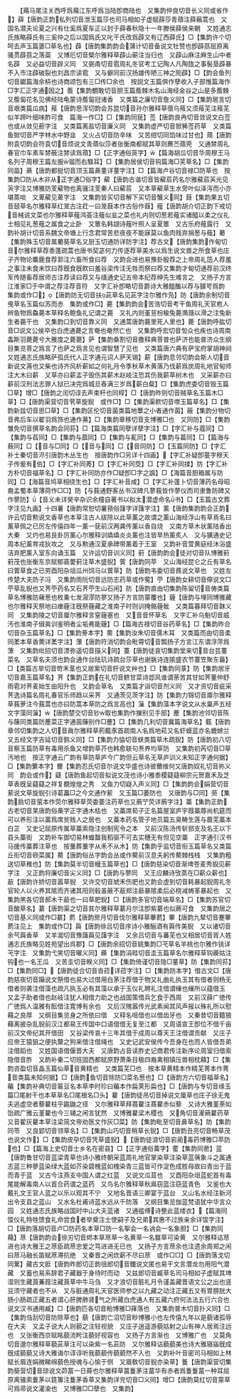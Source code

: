 <!-- { "loadSidebar": true } -->
　　【薚马尾注关西呼爲薚江东呼爲当陆卽商陆也　又集韵仲良切音长义同或省作】薛【唐韵正韵私列切音泄玉篇莎也司马相如子虚赋薛莎青薠注薛藾蒿也　又国名潜夫论夏之兴有仕奚爲夏车正以封于薛春秋隐十一年滕侯薛侯来朝　又姓通志氏族略薛氏有三奚仲之后以国爲氏又叱干氏改爲薜又有辽西薛氏】□【集韵许个切呵去声玉篇蔢□草名也】薜【唐韵集韵韵会蒲计切音备说文牡赞也卽薜茘屈原离骚贯薜茘之落蘂　又博厄切音檗尔雅释草薜山蕲注当归也　又薜山麻注麻生山中者名薜　又必益切音辟义同　又弼甬切音雹周礼冬官考工记陶人凡陶旊之事髻垦薜暴不入市注薜破裂也刘昌宗读雹　又与僻同前汉扬雄传陋三神之阨薜】□【韵会鱼列切音钀篇海余枿也诗商颂包有三□传□余也　按説文玉篇俱作孽收入子部惟篇海作□字汇正字通因之】薝【集韵覩敢切音胆玉篇薝棘木名山海经金谷之山是多薝棘　又薝匐花名见佛经陆龟蒙诗薝匐冠诸香　又类篇之廉切音詹义同】□【集韵居言切音艰类篇瓜病】薞【唐韵思浑切韵会苏昆切音孙尔雅释草蘹乌薞又须薞芜注薞芜似羊蹄叶细味酢可食　篇海一作□】□【集韵同莸】莶【唐韵良冉切音敛说文白莶也或从敛见蘝字注　又类篇离盐切音廉义同　又集韵虚严切音锨豨莶药草　又类篇鱼锨切音严字林水中野韭　又火占切音防辛味　又苦绀切同馅味过甘也】薠【唐韵附袁切韵会符袁切音烦说文青薠似莎者张衡南都赋其草则藨苎薠莞　又通棼周礼春官巾车素车棼蔽注棼读爲薠】□【正字通俗菼字】【篇海胡瓜切音华周穆王马名列子周穆王篇左服骝而右騄耳】□【集韵居侯切音钩篇海□芺草名】□【集韵同畐】薡【唐韵都挺切音顶玉篇薡蕫详蕫字注】□【篇海卢谷切音禄□防草也　按集韵□防从木非从正字通□俗字】薢【唐韵古谐切音皆薢茩药名尔雅薢茩芵光见芵字注又博雅防芰薢物也离骚注芰秦人曰薢茩　又本草薢草生水旁叶似泽泻而小亦堪蒸啖　又萆薢见萆字注　又集韵皆买切音解下买切音蟹义同】薣【集韵果五切音鼓草名尔雅释草红茏古注荭一曰茏薣本作古俗作薣】薤【唐韵胡介切正韵下戒切音械说文菜也尔雅释草薤鸿荟注薤似韭之菜也礼内则切葱若薤实诸醯以柔之仪礼士相见礼葱薤之属食之止卧　又簟名韩翃诗薤叶照人呈夏簟　又古乐府薤露行　又韵补胡计切音系魏文帝塘上行念君常苦悲夜夜不能寐莫以鱼肉贱弃捐葱与薤】薥【集韵殊玉切音属薥葵草名又厨玉切通防详防字注】荐古文【唐韵集韵作甸切音尔雅释草荐黍蓬疏蒿也唐书契苾何力传逐荐草美水以爲生说文兽之所食草也庄子齐物论麋鹿食荐郭注六畜所食曰荐　又韵会进也易豫卦殷荐之上帝周礼笾人荐羞之事注未食未饮曰荐旣食旣飮曰羞谷梁传注无牲而祭曰荐又集韵才甸切通荐前汉终军传随畜荐居师古注荐读曰荐又与缙通史记五帝本纪荐绅先生难言之　又扬子方言江淮家□于中谓之荐注荐音符　又字汇补卽略切音爵诗大雅醓醢以荐与臄咢爲韵　集韵或作□】【唐韵防无切音扶茈草名见茈字注尔雅作凫】防【唐韵余制切音曵草名玉篇似苏而赤　集韵或作□】薧【集韵韵会苦浩切音考干鱼周礼天官庖人辨鱼物爲鱻薧本草释名鲍鱼礼记谓之薧　又礼内则堇荁枌楡兔薧滫瀡以滑之注兔新生者薧干也　又集韵口到切音靠义同　又通蒿唐韵薧里死人里也】薨【唐韵呼肱切音□说文公侯卒也白虎通薨之言奄也奄然亡也　又集韵呼宏切音訇众也疾也诗周南螽斯羽薨薨兮大雅度之薨薨】萨【集韵桑割切音撒释典菩普也萨济也能普济众生纲目集览菩之爲言了也萨之爲言见也谓智慧了见也　又类篇唐六典有萨宝府掌胡神祠　又姓通志氏族略萨孤氏代人正字通元词人萨天锡】薪【唐韵息邻切韵会斯人切音新说文荛也又柴也诗齐风析薪如之何礼月令季秋草木黄落乃伐薪爲炭周礼地官甸师注大木曰薪　又草亦曰薪孟子毁伤其薪木赵岐注恐其伤我薪草树木也　又采薪亦曰薪前汉刑法志罪人狱已决完爲城旦舂满三岁爲薪白粲】□【集韵虎委切音毁玉篇□草】增□【唐韵之闰切谆去声束秆也同稕】□【唐韵昨则切音贼草名玉篇木□草】□【唐韵渠营切音茕草旋貎　或作□】□【集韵渠飮切音噤玉篇草名】□【集韵新兹切音思□草】□【集韵区伦切音菌类篇地蕈之小者通作菌】蔽【集韵分物切音弗后车以翟羽爲饰也通作茀】□【集韵章移切音支博雅□也　又同防】□【集韵雏免切音撰草名韵会同荪】□【篇海类篇同孽详孽字注】□【字汇补与蔻同】□【集韵与萏同】□【集韵与蓏同】□【集韵与薍同】□【集韵与萹同】□【篇海与蔜同】□【音与□同】□【音与同】□【音同防】□【玉篇同防】□【字汇补士秦切音浕引唐韵木丛生也　按唐韵作□另详十四画】【字汇补疑卽蔓字穆天子传爰有伯】□【字汇补同莠】□【字汇补同茭】□【字汇补同揉】防【字汇补方朴切音福草名】□【字汇补同防亦作□疑卽□字之譌】□【海篇音胆箱属与防同】□【海篇音鸠草相绕生也】□【字汇补音咸】□【字汇补蓬卜切音薄药名母昭裔孟蜀本草薄荷作□□】防【与莪通野客丛书汉碑凡蓼莪皆作蓼仪而司隶鲁防碑又作蓼防】【音义未详癸辛杂识余橦自著书以拟太潜虚命名书】□【玉篇古文葬字注见九画】十四薯【唐韵常恕切薯蓣俗藷字详藷字注】薰【唐韵集韵韵会正韵许云切音勲说文香草也本草注古人祓除以此草薰之故谓之薰山海经浮山有草焉名曰薰草佩之已厉左传僖四年一薰一莸前汉两龚传薰以香自烧　又南方草木状薰陆香出大秦　又灼也易艮卦厉薰心尔雅释训爞爞炎炎薰也注皆旱热薰炙人　又与獯通史记周本纪薰育戎狄攻之　又与勲通汉夏承碑带薰着于王室　又韵补音萱黄庭经沐浴盛洁弃肥薰入室东向诵玉篇　又许运切音训义同】薱【唐韵韵会徒对切音队博雅薱薱茂也张衡东京赋郁蓊薆薱注草木盛貎】薲【唐韵同苹　又山海经昆仑之丘有草名曰薲草食之已劳酉阳杂俎瓜州饲马以薲草】防【唐韵韦委切音蔿说文草也　又姓左传楚大夫防子冯　又集韵雨阮切音远防志药草或作蒬】苧【唐韵女耕切音儜说文□苧草乱貎也又荠苧药名又石荠苧生山石闲】防【唐韵直由切集韵陈留切音俦类篇草名博雅防藸葱也枚乗七发漃漻防蓼又扬子方言防蒙覆也】薶【唐韵与埋同博雅藏也尔雅释天祭地曰瘗薶注旣祭薶藏之淮南子时则训掩骼薶骴　又类篇暮拜切音韎义同　又集韵陵之切音厘尔雅释言窒薶塞也　又音音怀草名　又字汇补乌魁切音威汚也淮南子俶眞训鉴明者尘垢弗能薶】□【篇海古禄切音谷药草名】□【集韵昨合切音杂玉篇草名】□【集韵蒡本字】薷【集韵汝朱切音儒木耳　又类篇而由切音柔同葇本草香薷详葇字注】薸【唐韵符消切韵会毗霄切音瓢扬子方言江东谓浮萍爲薸　又集韵纰招切音漂弥遥切音描义同】薹【唐韵徒哀切集韵堂来切音台芸薹菜名　又草名夫须也韵会通作台陆玑诗疏台莎草也谢朓诗连隂盛农节薹笠聚东葘】□【类篇古旱切音笴禾茎也又居案切音肝说文艸也】□【集韵同菉】防【集韵居牙切音嘉玉篇草名】荠【集韵正韵在礼切音鲚甘菜诗邶风谁谓荼苦其甘如荠董仲舒雨雹对荠麦始生由阳升也　又韵会草名　又类篇才诣切音剂义同　又才资切音疵采荠逸诗篇名周礼春官乐师趋以采荠　又通茨见茨字注】防【集韵力锦切音廪尔雅释草莪萝注今莪蒿也亦曰防蒿本草防之爲言高也】薻【集韵藻本字说文从水巢声五经文字藻同薻】【唐韵楚交切音钞取也集韵作摷别见手部】薼【集韵池邻切音陈与蔯同类篇防薼菜正字通茵蔯别作□薼】□【集韵几利切音冀篇海草名】薽【唐韵章邻切集韵之人切音眞尔雅释草茢薽豕首疏南人名爲地菘又名虾蟆蓝亦名蟾蜍兰　又五经文字吉延切音鹯义同】□【集韵力恊切音蛱类篇草木疏貎】防【唐韵初八切音察玉篇防草有毒用杀鱼又增韵草芥也韩愈联句焘养均草防　又集韵初芮切音□草汚地也　按正字通云广韵有草防草庐今广韵但云草名无草庐训义未知正字通何据】□【集韵蘩本字】薾【集韵忍氏切音尔说文华盛也诗彼薾维何又唐韵奴礼切音祢义同　韵会或作】薿【唐韵鱼起切音拟说文茂也诗小雅黍稷薿薿柳宗元贺嘉禾及芝草表旣呈薿薿之祥复覩煌煌之秀　又鱼力切嶷入声义同】□【集韵韵会娟营切音萦说文草旋貎引诗葛藟□之今文通作萦　又玉篇□萎防也　又唐韵与□同】藀【集韵扃切音萤本作荧尔雅释草荧委萎注药草也又葋艼荧详葋字注】藁【集韵正韵古老切音杲唐韵俗槀字正字通木枯也　又藁席荀子正名篇屋室庐宇葭藁蓐尚机筵而可以养形注以藁爲席贫贱人之居也　又藁本药名管子地员篇五臭畴生莲与蘼芜藁本白芷　又史记屈原传属草藁索隐注创制宪令之本　又前汉陈汤传斩郅支及名王以下县头藁街　又韵补车御切易林蝗齧我稻驱不可去实穗无有但见空藁　正字通引汉书马援传藁葬注草也　按藳葬藳字从禾不从木】防【集韵乎监切音衔玉篇草名又类篇丘衔切音嵚菜属】藂【唐韵俗丛字韵会丛或作藂前汉息夫躬传藂棘栈栈　又集韵粗送切草稚也】防【集韵莫半切音幔玉篇草也】□【唐韵慈染切音渐埤苍麦秀貎见蔪字注　又正韵将廉切音尖义同】□【唐韵与蓼同　又王应麟诗攷蒸在□薪众薪也】藃【唐韵许娇切音嚣草貎　又许交切音虓禾伤肥也又韵会虚到切音耗暴起貎周礼冬官轮人以火养其隂而齐诸其阳则毂虽蔽不藃郑注藃暴隂柔后必桡减帱革暴起也　又集韵黑各切音郝木干藃也一曰草肥貎】□【唐韵多官切音端草名】□【集韵苏官切音酸草名】藄【唐韵渠之切音其尔雅释草藄月尔注卽紫藄也似蕨可食　又集韵居之切音基义同或作□藄】藅【唐韵房月切音伐尔雅释草藆藅】藆【唐韵九辇切音蹇藆藅注见上　集韵或作□】藇【唐韵徐吕切音序诗小雅酾酒有藇传美貎　又以诸切音余芞藇香草　又羊洳切音豫藷藇见藷字注　又余吕切音与蕃芜也又相居切音胥人姓通志氏族略见姓苑望出呉郡】□【唐韵余招切音姚集韵□芅草名羊桃也尔雅作铫详芅字注　又集韵弋笑切音曜义同】藈【集韵涓畦切音圭玉篇草名尔雅释草钩藈姑注钩也一名王瓜　又苦圭切音睽义同】□【集韵倚谨切音隐□蕫草】防【集韵同荪】□【集韵同□】【唐韵徒合切音沓菈详菈字注】□【集韵防本字】借古文□【唐韵慈夜切音躤说文祭借也易大过借用白茅注荐借于物又礼曲礼执玉其有借者则杨无借者则袭注借藻也疏凡执玉必有其藻以承于玉仪礼聘礼注借谓缫也缫所以蕴借玉　又孟子助者借也赵岐注犹人相借力助之也战国策借兵乞食于西周　又前汉薛广徳传广徳爲人温雅有酝借注寛博有余也　又后汉隗嚣传光武素闻其风声报以殊礼所以慰藉之良厚　又纲目集览身之所依曰借　又释名咀借也以借齿牙也　又秦昔切音籍狼藉离披杂乱貎前汉江都易王传国中口语借借无复至江都　又周语宣王卽位不借千亩前汉文帝纪其开借田　又谷梁传哀十三年其借于成周以尊天王注借谓贡献　又庄子应帝王猿狙之便执斄之狗来借注借绳也　又史记武安侯传今吾身在也而人皆借吾弟注借蹈也　又姓国语借偃晋大夫　又唐韵占音读胙史记商君传注新序论周室归借索隐借音胙　又韵补秦二切班固西都赋原野萧条目极四裔禽相镇压兽相枕藉】□【集韵咨盈切音晶玉篇仙草音黄精也　又类篇芜□也　按本草黄精本作精芜菁本作菁音类篇未知何据】□【唐韵鱼切音除防□菜名葱也】□【唐韵方六切音福草名】藊【集韵补典切音匾豆名本草李时珍曰藊本作扁荚形扁也】□【唐韵与专切音缘玉篇□尾射干也本草草名□尾根名□头】藋【唐韵徒吊切音掉说文厘草也庄子徐无鬼夫逃虚空者藜藋柱乎鼪鼬之径　又尔雅释草拜蔏藋注蔏藋赤似藜　又诗大雅堇荼如饴疏广雅云堇藋也今三辅之闲言犹然　又博雅藋梁木稷也　又角切音濯蒴藋药草　又音翟灰藋本草注梁简文帝劝医文作灰□菜】防【集韵毗至切音鼻草名】防【集韵同苓　又良郢切音领草名】□【集韵山巧切音稍草长貎】□【唐韵丑亮切音畅草茂也说文作】□【集韵皮孕切音凭草盛貎】【唐韵徒浪切音宕蔺毒药博雅□苹防也】□【篇海上史切音士乡名在密县】□【正字通俗蘥字】藌【集韵同蔤】蓝【唐韵鲁甘切音蓝梁青草也诗小雅终朝采蓝周礼地官掌染草注染草蓝蒨象斗之属通志蓝三种蓼蓝染绿大蓝如芥染碧槐蓝如槐染青三蓝皆可作淀色成胜母故曰青出于蓝而青于蓝　又古今注燕支中国人谓之红蓝　又说文瓜苴也　又酉阳杂俎蓝蛇首有毒尾能解毒南人以首合药谓之蓝药　又鸟名尔雅释草秋鳸窃蓝注窃蓝青色　又鉴也大戴礼文王官人蓝之以乐以观其不宁　又地名晋语三卿宴于蓝台　又山名水经注新河出令支县之蓝山　又水名杜甫诗蓝水远从千防落　又纲目集览伽蓝梵语犹中华言众园　又姓通志氏族略战国时中山大夫蓝诸　又通褴傅诗整此蓝缕衣】【篇海同馂仪礼特牲馈食礼命尝食者举奠注士使嗣子及兄弟其惠不过族亲余详馂字注】□【唐韵落胡切音卢□防药名本草□防一名挐会一名讷会一名象胆】□【集韵同藒】荩【唐韵韵会徐刃切音烬本草荩草一名黄草一名盩草可染黄　又尔雅释诂荩进也诗大雅王之荩臣疏荩忠爱之笃进进无已也　又扬子方言荩余也注遗余周郑之闲曰荩马融长笛赋荩滞抗绝　又秦晋之闲炊薪不尽曰荩　或作□□】□【唐韵落戈切同蔂】藏古文匨【唐韵昨郎切正韵徂郎切音鑯说文匿也易干文言濳龙勿用阳气潜藏　又蓄也易系辞君子藏器于身待时而动　又兹郎切音臧草名司马相如子虚赋其埤湿则生藏莨蒹葭注藏莨草中牛马刍　又才浪切音脏礼月令谨盖藏晋语文公之出也竖豆须守藏者也不从　又与脏通周礼天官医师参之以九藏之动注正藏五又有胃膀胱大肠小肠疏正藏五者谓心肝脾肺肾气之所藏白虎通人有五藏六府何法法五行六合也　说文汉书通用臧】□【唐韵匹各切音粕博雅□萚落也　又集韵普木切音扑义同】□【集韵刍刮切音防除草也】藐【唐韵亡沼切音眇博雅小也左传僖九年以是藐诸孤辱在大夫　又孟子说大人则藐之注轻视貌　又庄子逍遥游藐姑射之山有神人居焉注远也　又张衡西京赋眳藐流盻注藐好视容也　又扬子方言渐也　又博雅广也　又莫角切音邈尔雅释草藐茈草注可以染紫一名茈防　又尔雅释诂藐藐美也诗大雅寝庙旣成旣成藐藐又诗大雅诲尔谆谆听我藐藐传藐藐然不入也　又韵补叶音密司马相如上林赋长眉连娟微睇绵藐色授魂与心愉于侧　又眉敎切音貎亦染草】藑【唐韵渠营切集韵葵营切音琼说文茆葍一日蕣也尔雅释草葍藑茅注葍华有赤者爲藑藑葍一种耳屈原离骚索藑茅以筳篿注藑茅香草又集韵详兖切音□义同】增□【唐韵莫红切音蒙草可爲帚说文灌渝也　又博雅□□孽也　又集韵】
